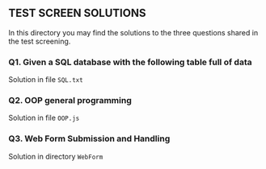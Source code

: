 ## TEST SCREEN SOLUTIONS

In this directory you may find the solutions to the three questions shared in the test screening.

### Q1. Given a SQL database with the following table full of data

Solution in file `SQL.txt`

### Q2. OOP general programming

Solution in file `OOP.js`

### Q3. Web Form Submission and Handling

Solution in directory `WebForm`
